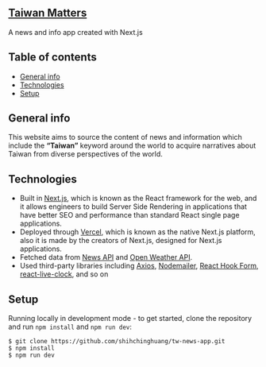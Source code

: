 ## [Taiwan Matters](https://taiwan-matters.vercel.app/)
A news and info app created with Next.js

## Table of contents
* [General info](#general-info)
* [Technologies](#technologies)
* [Setup](#setup)

## General info
This website aims to source the content of news and information which include the **“Taiwan”** keyword around the world to acquire narratives about Taiwan from diverse perspectives of the world.

## Technologies
* Built in [Next.js](https://nextjs.org/), which is known as the React framework for the web, and it allows engineers to build Server Side Rendering in applications that have better SEO and performance than standard React single page applications.
* Deployed through [Vercel](https://vercel.com/), which is known as the native Next.js platform, also it is made by the creators of Next.js, designed for Next.js applications.
* Fetched data from [News API](https://newsapi.org/) and [Open Weather API](https://openweathermap.org/).
* Used third-party libraries including [Axios](https://axios-http.com/docs/intro), [Nodemailer](https://nodemailer.com/about/), [React Hook Form](https://react-hook-form.com/), [react-live-clock](https://www.npmjs.com/package/react-live-clock), and so on

## Setup
Running locally in development mode - to get started, clone the repository and run `npm install` and `npm run dev`:
```
$ git clone https://github.com/shihchinghuang/tw-news-app.git
$ npm install
$ npm run dev
```
